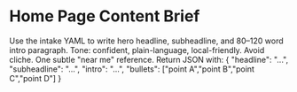 # Home Page Content Brief
Use the intake YAML to write hero headline, subheadline, and 80–120 word intro paragraph.
Tone: confident, plain-language, local-friendly. Avoid cliche. One subtle "near me" reference.
Return JSON with:
{
  "headline": "...",
  "subheadline": "...",
  "intro": "...",
  "bullets": ["point A","point B","point C","point D"]
}

